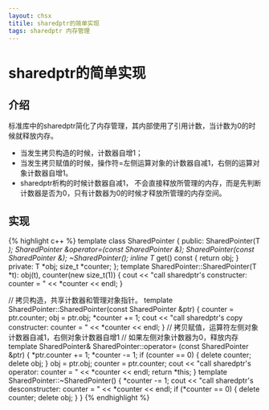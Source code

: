 ```yaml
---
layout: chsx
titile: sharedptr的简单实现
tags: sharedptr 内存管理
---
```


sharedptr的简单实现
====

介绍
------

标准库中的sharedptr简化了内存管理，其内部使用了引用计数，当计数为0的时候就释放内存。

* 当发生拷贝构造的时候，计数器自增1；
* 当发生拷贝赋值的时候，操作符=左侧运算对象的计数器自减1，右侧的运算对象计数器自增1。
* sharedptr析构的时候计数器自减1， 不会直接释放所管理的内存，而是先判断计数器是否为0，只有计数器为0的时候才释放所管理的内存空间。


实现
------

{% highlight c++ %}
template<typename T>
class SharedPointer
{
public:
	SharedPointer(T *);
	SharedPointer &operator=(const SharedPointer<T> &);
	SharedPointer(const SharedPointer<T> &);
	~SharedPointer();
	inline T* get() const
	{
		return obj;
	}
private:
	T *obj;
	size_t *counter;
};
template<typename T>
SharedPointer<T>::SharedPointer(T *t): obj(t), counter(new size_t(1))
{
	cout << "call sharedptr's constructer: counter = " << *counter << endl;
}

// 拷贝构造，共享计数器和管理对象指针。
template<typename T>
SharedPointer<T>::SharedPointer(const SharedPointer &ptr)
{
	counter = ptr.counter;
	obj = ptr.obj;
	*counter += 1;
	cout << "call sharedptr's copy constructer: counter = " << *counter << endl;
}
// 拷贝赋值，运算符左侧对象计数器自减1，右侧对象计数器自增1
// 如果左侧对象计数器为0，释放内存 
template<typename T>
SharedPointer<T>& SharedPointer<T>::operator= (const SharedPointer<T> &ptr)
{
	*ptr.counter += 1;
	*counter -= 1;
	if (counter == 0)
	{
		delete counter;
		delete obj;
	}
	obj = ptr.obj;
	counter = ptr.counter;
	cout << "call sharedptr's operator: counter = " << *counter << endl;
	return *this;
}
template<typename T>
SharedPointer<T>::~SharedPointer()
{
    *counter -= 1;
    cout << "call sharedptr's desconstructer: counter = " << *counter << endl;
    if (*counter == 0)
    {
    	delete counter;
    	delete obj;
    }
}
{% endhighlight %}